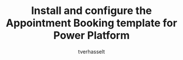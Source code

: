 ---
title: Install and configure the Appointment Booking template for Power Platform
description: Learn how to install and configure the Appointment Booking template for Power Platform.
author: tverhasselt
ms.author: tverhasselt
ms.reviewer: ellenwehrle
ms.topic: how-to
ms.date: 11/07/2023
ms.custom: bap-template
ms.service: power-platform
ms.subservice: solution-templates
---